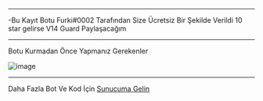 ____________________________________________________________

-Bu Kayıt Botu Furki#0002 Tarafından Size Ücretsiz Bir Şekilde Verildi 10 star gelirse V14 Guard Paylaşacağım 

____________________________________________________________

Botu Kurmadan Önce Yapmanız Gerekenler

![image](https://user-images.githubusercontent.com/74312970/201516453-7f68c3b8-ffe2-4285-bbd4-aa450d56713c.png)

____________________________________________________________

Daha Fazla Bot Ve Kod İçin [Sunucuma Gelin](https://discord.gg/nhRFdyr6DK)

